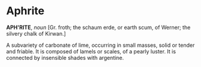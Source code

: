 # Aphrite

**APH'RITE**, _noun_ \[Gr. froth; the schaum erde, or earth scum, of Werner; the silvery chalk of Kirwan.\]

A subvariety of carbonate of lime, occurring in small masses, solid or tender and friable. It is composed of lamels or scales, of a pearly luster. It is connected by insensible shades with argentine.